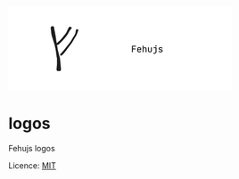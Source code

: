 ![Fehujs](https://raw.githubusercontent.com/fehujs/logos/refs/heads/main/fehu-banner.png)

# logos

Fehujs logos

Licence: [MIT](https://github.com/fehujs/logos/blob/main/LICENSE)

